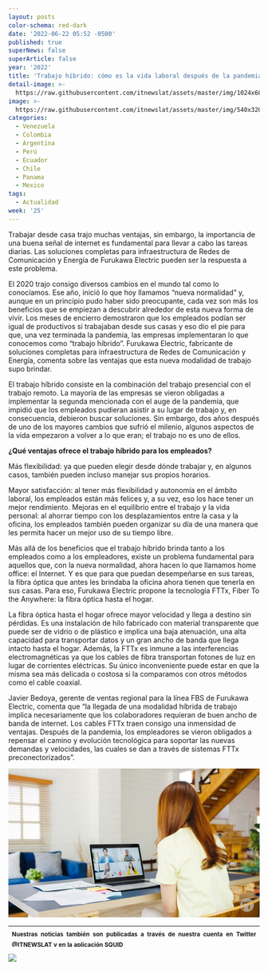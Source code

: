 ```yaml
---
layout: posts
color-schema: red-dark
date: '2022-06-22 05:52 -0500'
published: true
superNews: false
superArticle: false
year: '2022'
title: 'Trabajo híbrido: cómo es la vida laboral después de la pandemia'
detail-image: >-
  https://raw.githubusercontent.com/itnewslat/assets/master/img/1024x680/Trabajo-hibrido-g.jpg
image: >-
  https://raw.githubusercontent.com/itnewslat/assets/master/img/540x320/Trabajo-hibrido-p.jpg
categories:
  - Venezuela
  - Colombia
  - Argentina
  - Perú
  - Ecuador
  - Chile
  - Panama
  - Mexico
tags:
  - Actualidad
week: '25'
---
```

Trabajar desde casa trajo muchas ventajas, sin embargo, la importancia de una buena señal de internet es fundamental para llevar a cabo las tareas diarias. Las soluciones completas para infraestructura de Redes de Comunicación y Energía de Furukawa Electric pueden ser la respuesta a este problema. 

El 2020 trajo consigo diversos cambios en el mundo tal como lo conocíamos. Ese año, inició lo que hoy llamamos “nueva normalidad” y, aunque en un principio pudo haber sido preocupante, cada vez son más los beneficios que se empiezan a descubrir alrededor de esta nueva forma de vivir. Los meses de encierro demostraron que los empleados podían ser igual de productivos si trabajaban desde sus casas y eso dio el pie para que, una vez terminada la pandemia, las empresas implementaran lo que conocemos como “trabajo híbrido”. Furukawa Electric, fabricante de soluciones completas para infraestructura de Redes de Comunicación y Energía, comenta sobre las ventajas que esta nueva modalidad de trabajo supo brindar.

El trabajo híbrido consiste en la combinación del trabajo presencial con el trabajo remoto. La mayoría de las empresas se vieron obligadas a implementar la segunda mencionada con el auge de la pandemia, que impidió que los empleados pudieran asistir a su lugar de trabajo y, en consecuencia, debieron buscar soluciones. Sin embargo, dos años después de uno de los mayores cambios que sufrió el milenio, algunos aspectos de la vida empezaron a volver a lo que eran; el trabajo no es uno de ellos.

**¿Qué ventajas ofrece el trabajo híbrido para los empleados?**

Más flexibilidad: ya que pueden elegir desde dónde trabajar y, en algunos casos, también pueden incluso manejar sus propios horarios.

Mayor satisfacción: al tener más flexibilidad y autonomía en el ámbito laboral, los empleados están más felices y, a su vez, eso los hace tener un mejor rendimiento. 
Mejoras en el equilibrio entre el trabajo y la vida personal: al ahorrar tiempo con los desplazamientos entre la casa y la oficina, los empleados también pueden organizar su día de una manera que les permita hacer un mejor uso de su tiempo libre. 

Más allá de los beneficios que el trabajo híbrido brinda tanto a los empleados como a los empleadores, existe un problema fundamental para aquellos que, con la nueva normalidad, ahora hacen lo que llamamos home office: el Internet. Y es que para que puedan desempeñarse en sus tareas, la fibra óptica que antes les brindaba la oficina ahora tienen que tenerla en sus casas. Para eso, Furukawa Electric propone la tecnología  FTTx, Fiber To the Anywhere: la fibra óptica hasta el hogar. 
 
La fibra óptica hasta el hogar ofrece mayor velocidad y llega a destino sin pérdidas. Es una instalación de hilo fabricado con material transparente que puede ser de vidrio o de plástico e implica una baja atenuación, una alta capacidad para transportar datos y un gran ancho de banda que llega intacto hasta el hogar. Además, la FTTx es inmune a las interferencias electromagnéticas ya que los cables de fibra transportan fotones de luz en lugar de corrientes eléctricas. Su único inconveniente puede estar en que la misma sea más delicada o costosa si la comparamos con otros métodos como el cable coaxial.
 
Javier Bedoya, gerente de ventas regional para la línea FBS de Furukawa Electric, comenta que “la llegada de una modalidad híbrida de trabajo implica necesariamente que los colaboradores requieran de buen ancho de banda de internet. Los cables FTTx traen consigo una inmensidad de ventajas. Después de la pandemia, los empleadores se vieron obligados a repensar el camino y evolución tecnológica para soportar las nuevas demandas y velocidades, las cuales se dan a través de sistemas FTTx preconectorizados”. 

![](https://raw.githubusercontent.com/itnewslat/assets/master/img/540x320/Trabajo-hibrido-p.jpg)

<table style="height: 42px;" width="569">
<tbody>
<tr>
<td style="text-align: justify;"><sub><strong>Nuestras noticias también son publicadas a través de nuestra cuenta en Twitter <a href="https://twitter.com/itnewslat?lang=es">@ITNEWSLAT</a> y en la aplicación <a href="https://squidapp.co/en/">SQUID</a></strong></sub></td>
</tr>
</tbody>
</table>

<img src="https://tracker.metricool.com/c3po.jpg?hash=56f88a41e39ab42c063cc51676587a04"/>